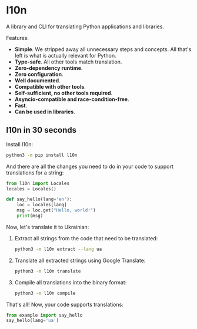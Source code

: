 # l10n

A library and CLI for translating Python applications and libraries.

Features:

+ **Simple**. We stripped away all unnecessary steps and concepts. All that's left is what is actually relevant for Python.
+ **Type-safe**. All other tools match translation.
+ **Zero-dependency runtime**.
+ **Zero configuration**.
+ **Well documented**.
+ **Compatible with other tools**.
+ **Self-sufficient, no other tools required**.
+ **Asyncio-compatible and race-condition-free**.
+ **Fast**.
+ **Can be used in libraries**.

## l10n in 30 seconds

Install l10n:

```bash
python3 -m pip install l10n
```

And there are all the changes you need to do in your code to support translations for a string:

```python
from l10n import Locales
locales = Locales()

def say_hello(lang='en'):
    loc = locales[lang]
    msg = loc.get("Hello, world!")
    print(msg)
```

Now, let's translate it to Ukrainian:

1. Extract all strings from the code that need to be translated:

    ```bash
    python3 -m l10n extract --lang ua
    ```

1. Translate all extracted strings using Google Translate:

    ```bash
    python3 -m l10n translate
    ```

1. Compile all translations into the binary format:

    ```bash
    python3 -m l10n compile
    ```

That's all! Now, your code supports translations:

```python
from example import say_hello
say_hello(lang='ua')
```
